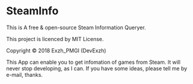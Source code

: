 # SteamInfo

This is A free & open-source Steam Information Queryer.

This project is licenced by MIT License.

Copyright © 2018 Exzh_PMGI (DevExzh)

This App can enable you to get infomation of games from Steam.
It will never stop developing, as I can.
If you have some ideas, please tell me by e-mail, thanks.
